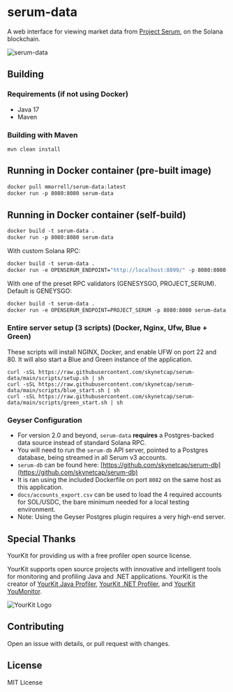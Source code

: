 # serum-data
A web interface for viewing market data from [Project Serum](https://www.projectserum.com/), on the Solana blockchain.

![serum-data](https://i.ibb.co/CJXrn4g/image.png)

## Building
### Requirements (if not using Docker)
* Java 17
* Maven

### Building with Maven
```
mvn clean install
```

## Running in Docker container (pre-built image)
```dockerfile
docker pull mmorrell/serum-data:latest
docker run -p 8080:8080 serum-data
```

## Running in Docker container (self-build)
```dockerfile
docker build -t serum-data .
docker run -p 8080:8080 serum-data
```

With custom Solana RPC:
```dockerfile
docker build -t serum-data .
docker run -e OPENSERUM_ENDPOINT="http://localhost:8899/" -p 8080:8080 serum-data
```

With one of the preset RPC validators (GENESYSGO, PROJECT_SERUM). Default is GENEYSGO:
```dockerfile
docker build -t serum-data .
docker run -e OPENSERUM_ENDPOINT=PROJECT_SERUM -p 8080:8080 serum-data
```

### Entire server setup (3 scripts) (Docker, Nginx, Ufw, Blue + Green)
These scripts will install NGINX, Docker, and enable UFW on port 22 and 80. It will also start a Blue and Green instance of the application.
```shell
curl -sSL https://raw.githubusercontent.com/skynetcap/serum-data/main/scripts/setup.sh | sh
curl -sSL https://raw.githubusercontent.com/skynetcap/serum-data/main/scripts/blue_start.sh | sh
curl -sSL https://raw.githubusercontent.com/skynetcap/serum-data/main/scripts/green_start.sh | sh
```

### Geyser Configuration
- For version 2.0 and beyond, `serum-data` **requires** a Postgres-backed data source instead of standard Solana RPC.
- You will need to run the `serum-db` API server, pointed to a Postgres database, being streamed in all Serum v3 
  accounts.
- `serum-db` can be found here: [https://github.com/skynetcap/serum-db](https://github.com/skynetcap/serum-db)
- It is ran using the included Dockerfile on port `8082` on the same host as this application.
- `docs/accounts_export.csv` can be used to load the 4 required accounts for SOL/USDC, the bare minimum needed 
  for a local testing environment.
- Note: Using the Geyser Postgres plugin requires a very high-end server.

## Special Thanks
YourKit for providing us with a free profiler open source license.

YourKit supports open source projects with innovative and intelligent tools
for monitoring and profiling Java and .NET applications.
YourKit is the creator of <a href="https://www.yourkit.com/java/profiler/">YourKit Java Profiler</a>,
<a href="https://www.yourkit.com/.net/profiler/">YourKit .NET Profiler</a>,
and <a href="https://www.yourkit.com/youmonitor/">YourKit YouMonitor</a>.

![YourKit Logo](https://www.yourkit.com/images/yklogo.png)

## Contributing
Open an issue with details, or pull request with changes.

## License
MIT License